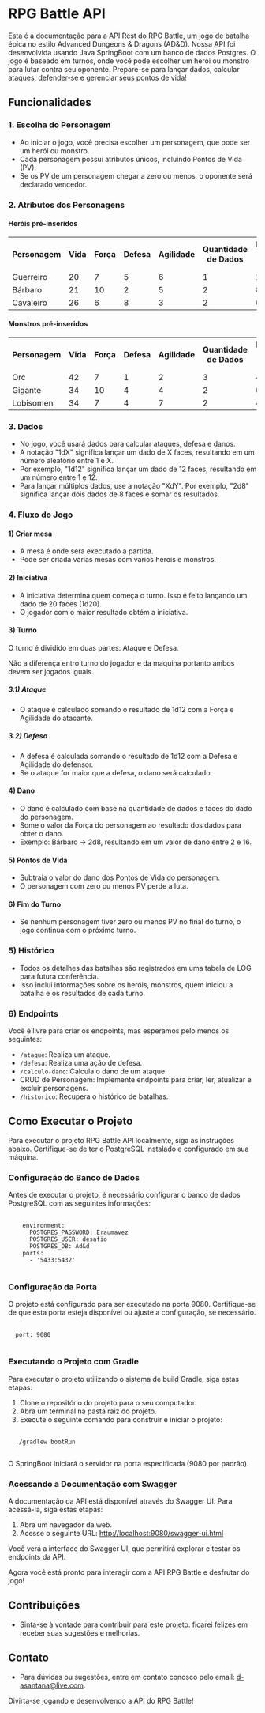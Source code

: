 <h1>RPG Battle API</h1>
<p>Esta é a documentação para a API Rest do RPG Battle, um jogo de batalha épica no estilo Advanced Dungeons & Dragons (AD&D). Nossa API foi desenvolvida usando Java SpringBoot com um banco de dados Postgres. O jogo é baseado em turnos, onde você pode escolher um herói ou monstro para lutar contra seu oponente. Prepare-se para lançar dados, calcular ataques, defender-se e gerenciar seus pontos de vida!</p>
<h2>Funcionalidades</h2>
<h3>1. Escolha do Personagem</h3>
<ul>
    <li>Ao iniciar o jogo, você precisa escolher um personagem, que pode ser um herói ou monstro.</li>
    <li>Cada personagem possui atributos únicos, incluindo Pontos de Vida (PV).</li>
    <li>Se os PV de um personagem chegar a zero ou menos, o oponente será declarado vencedor.</li>
</ul>
<h3>2. Atributos dos Personagens</h3>
<h4>Heróis pré-inseridos</h4>
<table>
    <tr>
        <th>Personagem</th>
        <th>Vida</th>
        <th>Força</th>
        <th>Defesa</th>
        <th>Agilidade</th>
        <th>Quantidade de Dados</th>
        <th>Faces do Dado</th>
    </tr>
    <tr>
        <td>Guerreiro</td>
        <td>20</td>
        <td>7</td>
        <td>5</td>
        <td>6</td>
        <td>1</td>
        <td>12</td>
    </tr>
    <tr>
        <td>Bárbaro</td>
        <td>21</td>
        <td>10</td>
        <td>2</td>
        <td>5</td>
        <td>2</td>
        <td>8</td>
    </tr>
    <tr>
        <td>Cavaleiro</td>
        <td>26</td>
        <td>6</td>
        <td>8</td>
        <td>3</td>
        <td>2</td>
        <td>6</td>
    </tr>
</table>
<h4>Monstros pré-inseridos</h4>
<table>
    <tr>
        <th>Personagem</th>
        <th>Vida</th>
        <th>Força</th>
        <th>Defesa</th>
        <th>Agilidade</th>
        <th>Quantidade de Dados</th>
        <th>Faces do Dado</th>
    </tr>
    <tr>
        <td>Orc</td>
        <td>42</td>
        <td>7</td>
        <td>1</td>
        <td>2</td>
        <td>3</td>
        <td>4</td>
    </tr>
    <tr>
        <td>Gigante</td>
        <td>34</td>
        <td>10</td>
        <td>4</td>
        <td>4</td>
        <td>2</td>
        <td>6</td>
    </tr>
    <tr>
        <td>Lobisomen</td>
        <td>34</td>
        <td>7</td>
        <td>4</td>
        <td>7</td>
        <td>2</td>
        <td>4</td>
    </tr>
</table>
<h3>3. Dados</h3>
<ul>
    <li>No jogo, você usará dados para calcular ataques, defesa e danos.</li>
    <li>A notação "1dX" significa lançar um dado de X faces, resultando em um número aleatório entre 1 e X.</li>
    <li>Por exemplo, "1d12" significa lançar um dado de 12 faces, resultando em um número entre 1 e 12.</li>
    <li>Para lançar múltiplos dados, use a notação "XdY". Por exemplo, "2d8" significa lançar dois dados de 8 faces e somar os resultados.</li>
</ul>
<h3>4. Fluxo do Jogo</h3>

<h4>1) Criar mesa</h4>
<ul>
    <li>A mesa é onde sera executado a partida.</li>
    <li>Pode ser criada varias mesas com varios herois e monstros.</li>
</ul>

<h4>2) Iniciativa</h4>
<ul>
    <li>A iniciativa determina quem começa o turno. Isso é feito lançando um dado de 20 faces (1d20).</li>
    <li>O jogador com o maior resultado obtém a iniciativa.</li>
</ul>
<h4>3) Turno</h4>
<p>O turno é dividido em duas partes: Ataque e Defesa.</p>
<p>Não a diferença entro turno do jogador e da maquina portanto ambos devem ser jogados iguais.</p>
<h5>3.1) Ataque</h5>
<ul>
    <li>O ataque é calculado somando o resultado de 1d12 com a Força e Agilidade do atacante.</li>
</ul>
<h5>3.2) Defesa</h5>
<ul>
    <li>A defesa é calculada somando o resultado de 1d12 com a Defesa e Agilidade do defensor.</li>
    <li>Se o ataque for maior que a defesa, o dano será calculado.</li>
</ul>
<h4>4) Dano</h4>
<ul>
    <li>O dano é calculado com base na quantidade de dados e faces do dado do personagem.</li>
    <li>Some o valor da Força do personagem ao resultado dos dados para obter o dano.</li>
    <li>Exemplo: Bárbaro → 2d8, resultando em um valor de dano entre 2 e 16.</li>
</ul>
<h4>5) Pontos de Vida</h4>
<ul>
    <li>Subtraia o valor do dano dos Pontos de Vida do personagem.</li>
    <li>O personagem com zero ou menos PV perde a luta.</li>
</ul>
<h4>6) Fim do Turno</h4>
<ul>
    <li>Se nenhum personagem tiver zero ou menos PV no final do turno, o jogo continua com o próximo turno.</li>
</ul>
<h3>5) Histórico</h3>
<ul>
    <li>Todos os detalhes das batalhas são registrados em uma tabela de LOG para futura conferência.</li>
    <li>Isso inclui informações sobre os heróis, monstros, quem iniciou a batalha e os resultados de cada turno.</li>
</ul>
<h3>6) Endpoints</h3>
<p>Você é livre para criar os endpoints, mas esperamos pelo menos os seguintes:</p>
<ul>
    <li><code>/ataque</code>: Realiza um ataque.</li>
    <li><code>/defesa</code>: Realiza uma ação de defesa.</li>
    <li><code>/calculo-dano</code>: Calcula o dano de um ataque.</li>
    <li>CRUD de Personagem: Implemente endpoints para criar, ler, atualizar e excluir personagens.</li>
    <li><code>/historico</code>: Recupera o histórico de batalhas.</li>
</ul>

<h2>Como Executar o Projeto</h2>

<p>Para executar o projeto RPG Battle API localmente, siga as instruções abaixo. Certifique-se de ter o PostgreSQL instalado e configurado em sua máquina.</p>

<h3>Configuração do Banco de Dados</h3>

<p>Antes de executar o projeto, é necessário configurar o banco de dados PostgreSQL com as seguintes informações:</p>

<pre>
  <code>
    environment:
      POSTGRES_PASSWORD: Eraumavez
      POSTGRES_USER: desafio
      POSTGRES_DB: Ad&d
    ports:
      - '5433:5432'
  </code>
</pre>

<h3>Configuração da Porta</h3>

<p>O projeto está configurado para ser executado na porta 9080. Certifique-se de que esta porta esteja disponível ou ajuste a configuração, se necessário.</p>

<pre>
  <code>
  port: 9080
  </code>
</pre>

<h3>Executando o Projeto com Gradle</h3>

<p>Para executar o projeto utilizando o sistema de build Gradle, siga estas etapas:</p>

<ol>
  <li>Clone o repositório do projeto para o seu computador.</li>
  <li>Abra um terminal na pasta raiz do projeto.</li>
  <li>Execute o seguinte comando para construir e iniciar o projeto:</li>
</ol>

<pre>
  <code>
  ./gradlew bootRun
  </code>
</pre>

<p>O SpringBoot iniciará o servidor na porta especificada (9080 por padrão).</p>

<h3>Acessando a Documentação com Swagger</h3>

<p>A documentação da API está disponível através do Swagger UI. Para acessá-la, siga estas etapas:</p>

<ol>
  <li>Abra um navegador da web.</li>
  <li>Acesse o seguinte URL: <a href="http://localhost:9080/swagger-ui.html" target="_blank">http://localhost:9080/swagger-ui.html</a></li>
</ol>

<p>Você verá a interface do Swagger UI, que permitirá explorar e testar os endpoints da API.</p>

<p>Agora você está pronto para interagir com a API RPG Battle e desfrutar do jogo!</p>

<h2>Contribuições</h2>
<ul>
    <li>Sinta-se à vontade para contribuir para este projeto. ficarei felizes em receber suas sugestões e melhorias.</li>
</ul>
<h2>Contato</h2>
<ul>
    <li>Para dúvidas ou sugestões, entre em contato conosco pelo email: <a href="mailto:d-asantana@live.com">d-asantana@live.com</a>.</li>
</ul>
<p>Divirta-se jogando e desenvolvendo a API do RPG Battle!</p>
